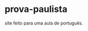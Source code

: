 # prova-paulista
 site feito para uma aula de português.

 <a href="https://matheuslrocha.github.io/prova-paulista/html/index.html"></a>
